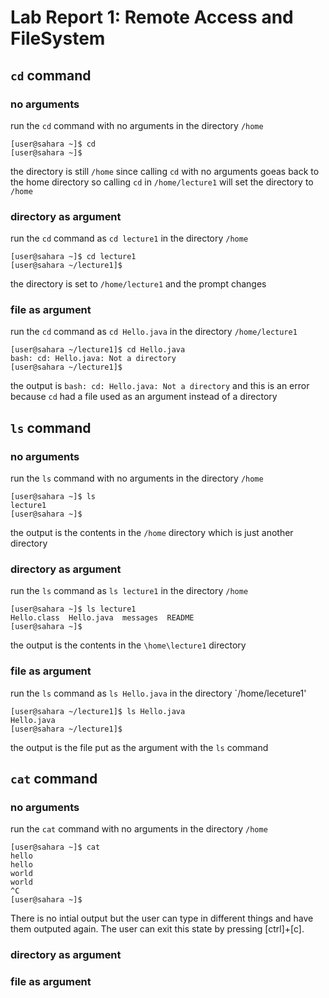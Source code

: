 # Lab Report 1: Remote Access and FileSystem
## `cd` command
### no arguments
run the `cd` command with no arguments in the directory `/home`
```
[user@sahara ~]$ cd
[user@sahara ~]$ 
```
the directory is still `/home` since calling `cd` with no arguments goeas back to the home directory so calling `cd` in `/home/lecture1` will set the directory to `/home`
### directory as argument
run the `cd` command as `cd lecture1` in the directory `/home`
```
[user@sahara ~]$ cd lecture1
[user@sahara ~/lecture1]$
```
the directory is set to `/home/lecture1` and the prompt changes
### file as argument
run the `cd` command as `cd Hello.java` in the directory `/home/lecture1`
```
[user@sahara ~/lecture1]$ cd Hello.java
bash: cd: Hello.java: Not a directory
[user@sahara ~/lecture1]$
```
the output is `bash: cd: Hello.java: Not a directory` and this is an error because `cd` had a file used as an argument instead of a directory
## `ls` command
### no arguments
run the `ls` command with no arguments in the directory `/home`
```
[user@sahara ~]$ ls
lecture1
[user@sahara ~]$ 
```
the output is the contents in the `/home` directory which is just another directory
### directory as argument
run the `ls` command as `ls lecture1` in the directory `/home`
```
[user@sahara ~]$ ls lecture1
Hello.class  Hello.java  messages  README
[user@sahara ~]$ 
```
the output is the contents in the `\home\lecture1` directory 
### file as argument
run the `ls` command as `ls Hello.java` in the directory `/home/leceture1'
```
[user@sahara ~/lecture1]$ ls Hello.java
Hello.java
[user@sahara ~/lecture1]$ 
```
the output is the file put as the argument with the `ls` command
## `cat` command
### no arguments
run the `cat` command with no arguments in the directory `/home`
```
[user@sahara ~]$ cat
hello
hello
world
world
^C
[user@sahara ~]$ 
```
There is no intial output but the user can type in different things and have them outputed again. The user can exit this state by pressing [ctrl]+[c].
### directory as argument
### file as argument
